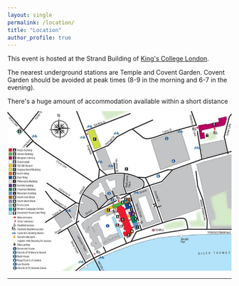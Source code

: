 ```yaml
---
layout: single
permalink: /location/
title: "Location"
author_profile: true
---
```


This event is hosted at the Strand Building of [King's College London](http://www.kcl.ac.uk/index.aspx).

The nearest underground stations are Temple and Covent Garden. Covent Garden should be avoided at peak times (8-9 in the morning and 6-7 in the evening).

There's a huge amount of accommodation available within a short distance

![Strand](strand.jpeg)


---
